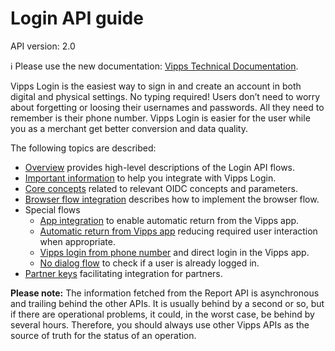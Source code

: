 <!-- START_METADATA
---
title: Login API guide
sidebar_label: API guide
sidebar_position: 30
description: Login API guide.
pagination_prev: Null
pagination_next: Null
---
END_METADATA -->

# Login API guide

API version: 2.0

<!-- START_COMMENT -->

ℹ️ Please use the new documentation:
[Vipps Technical Documentation](https://vippsas.github.io/vipps-developer-docs/).

<!-- END_COMMENT -->

Vipps Login is the easiest way to sign in and create an account in both digital and physical settings. No typing required! Users don’t need to worry about forgetting or loosing their usernames and passwords. All they need to remember is their phone number. Vipps Login is easier for the user while you as a merchant get better conversion and data quality.

The following topics are described:

- [Overview](overview.md) provides high-level descriptions of the Login API flows.
- [Important information](important-information.md) to help you integrate with Vipps Login.
- [Core concepts](core-concepts.md) related to relevant OIDC concepts and parameters.
- [Browser flow integration](integration.md) describes how to implement the browser flow.
- Special flows
    - [App integration](flows/app-integration.md) to enable automatic return from the Vipps app.
    - [Automatic return from Vipps app](flows/automatic-return.md) reducing required user interaction when appropriate.
    - [Vipps login from phone number](flows/phone-number-ciba-flows.md) and direct login in the Vipps app.
    - [No dialog flow](flows/no-dialog.md) to check if a user is already logged in.
- [Partner keys](partner-keys.md) facilitating integration for partners.

**Please note:** The information fetched from the Report API is
asynchronous and trailing behind the other APIs. It is usually behind
by a second or so, but if there are operational problems, it could, in the worst
case, be behind by several hours. Therefore, you should always use other
Vipps APIs as the source of truth for the status of an operation.
